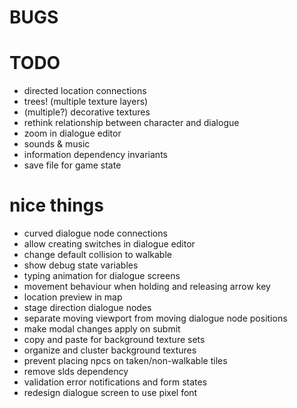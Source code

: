 # BUGS

# TODO
- directed location connections
- trees! (multiple texture layers)
- (multiple?) decorative textures
- rethink relationship between character and dialogue
- zoom in dialogue editor
- sounds & music
- information dependency invariants
- save file for game state

# nice things
- curved dialogue node connections
- allow creating switches in dialogue editor
- change default collision to walkable
- show debug state variables
- typing animation for dialogue screens
- movement behaviour when holding and releasing arrow key
- location preview in map
- stage direction dialogue nodes
- separate moving viewport from moving dialogue node positions
- make modal changes apply on submit
- copy and paste for background texture sets
- organize and cluster background textures
- prevent placing npcs on taken/non-walkable tiles
- remove slds dependency
- validation error notifications and form states
- redesign dialogue screen to use pixel font
